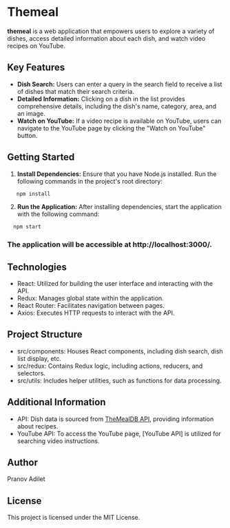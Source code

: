 # Themeal

**themeal** is a web application that empowers users to explore a variety of dishes, access detailed information about each dish, and watch video recipes on YouTube.

## Key Features

- **Dish Search:** Users can enter a query in the search field to receive a list of dishes that match their search criteria.
- **Detailed Information:** Clicking on a dish in the list provides comprehensive details, including the dish's name, category, area, and an image.
- **Watch on YouTube:** If a video recipe is available on YouTube, users can navigate to the YouTube page by clicking the "Watch on YouTube" button.

## Getting Started

1. **Install Dependencies:**
   Ensure that you have Node.js installed. Run the following commands in the project's root directory:

```bash
   npm install
```
2. **Run the Application:**
   After installing dependencies, start the application with the following command:

```bash
  npm start
```

### The application will be accessible at http://localhost:3000/.

## Technologies

- React: Utilized for building the user interface and interacting with the API.
- Redux: Manages global state within the application.
- React Router: Facilitates navigation between pages.
- Axios: Executes HTTP requests to interact with the API.

## Project Structure

- src/components: Houses React components, including dish search, dish list display, etc.
- src/redux: Contains Redux logic, including actions, reducers, and selectors.
- src/utils: Includes helper utilities, such as functions for data processing.

## Additional Information

- API: Dish data is sourced from [TheMealDB API](https://www.themealdb.com/api.php), providing information about recipes.
- YouTube API: To access the YouTube page, [YouTube API] is utilized for searching video instructions.

## Author

Pranov Adilet

## License

This project is licensed under the MIT License.

